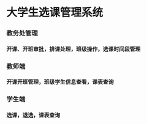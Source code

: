 # 大学生选课管理系统
### 教务处管理
#### 开课、开班审批，排课处理，班级操作，选课时间段管理
### 教师端
#### 开课开班管理，班级学生信息查看，课表查询
### 学生端
#### 选课，退选，课表查询

